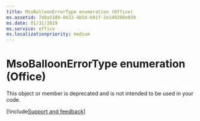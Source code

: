 ```yaml
---
title: MsoBalloonErrorType enumeration (Office)
ms.assetid: 7d0a5189-0622-4b5d-b91f-2e149208e839
ms.date: 01/31/2019
ms.service: office
ms.localizationpriority: medium
---
```



# MsoBalloonErrorType enumeration (Office)

This object or member is deprecated and is not intended to be used in your code.

[!include[Support and feedback](~/includes/feedback-boilerplate.md)]